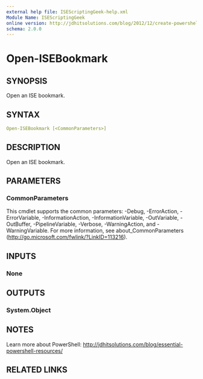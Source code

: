 ```yaml
---
external help file: ISEScriptingGeek-help.xml
Module Name: ISEScriptingGeek
online version: http://jdhitsolutions.com/blog/2012/12/create-powershell-scripts-with-a-single-command
schema: 2.0.0
---
```


# Open-ISEBookmark

## SYNOPSIS

Open an ISE bookmark.

## SYNTAX

```yaml
Open-ISEBookmark [<CommonParameters>]
```

## DESCRIPTION

Open an ISE bookmark.

## PARAMETERS

### CommonParameters

This cmdlet supports the common parameters: -Debug, -ErrorAction, -ErrorVariable, -InformationAction, -InformationVariable, -OutVariable, -OutBuffer, -PipelineVariable, -Verbose, -WarningAction, and -WarningVariable.
For more information, see about_CommonParameters (http://go.microsoft.com/fwlink/?LinkID=113216).

## INPUTS

### None

## OUTPUTS

### System.Object

## NOTES

Learn more about PowerShell: http://jdhitsolutions.com/blog/essential-powershell-resources/

## RELATED LINKS
